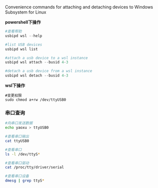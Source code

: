 Convenience commands for attaching and detaching devices to Windows Subsystem for Linux

**powershell下操作**

```powershell
#查看帮助
usbipd wsl --help

#list USB devices
usbipd wsl list

#attach a usb device to a wsl instance
usbipd wsl attach --busid 4-3

#detach a usb device from a wsl instance
usbipd wsl detach --busid 4-3
```



**wsl下操作**

```
#变更权限
sudo chmod a+rw /dev/ttyUSB0
```



### 串口查询

```bash
#向串口发送数据
echo yaoxu > ttyUSB0

#查看串口输出
cat ttyUSB0

#查看串口
ls -l /dev/ttyS*

#查看串口驱动
cat /proc/tty/driver/serial

#查看串口设备
dmesg | grep ttyS*

```

